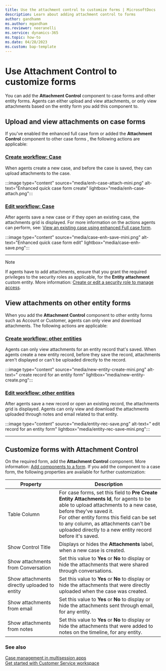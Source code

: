 ```yaml
---
title: Use the attachment control to customize forms | MicrosoftDocs 
description: Learn about adding attachment control to forms
author: gandhamm 
ms.author: mgandham
ms.reviewer: neeranelli
ms.service: dynamics-365 
ms.topic: how-to 
ms.date: 04/28/2023 
ms.custom: bap-template 
---
```


# Use Attachment Control to customize forms

You can add the **Attachment Control** component to case forms and other entity forms. Agents can either upload and view attachments, or only view attachments based on the entity form you add this component to.

## Upload and view attachments on case forms

If you've enabled the enhanced full case form or added the **Attachment Control** component to other case forms , the following actions are applicable:

   ### [Create workflow: Case](#tab/createacase)

   When agents create a new case, and before the case is saved, they can upload attachments to the case.
    
   :::image type="content" source="media/enh-case-attach-mini.png" alt-text="Enhanced quick case form create" lightbox="media/enh-case-attach.png":::

   ### [Edit workflow: Case](#tab/quickcreateform)

   After agents save a new case or if they open an existing case, the attachments grid is displayed. For more information on the actions agents can perform, see: [View an existing case using enhanced Full case form](enh-casemgmt-csw.md#view-an-existing-case-using-enhanced-full-case-form).

   :::image type="content" source="media/case-enh-save-mini.png" alt-text="Enhanced quick case form edit" lightbox="media/case-enh-save.png":::

---

> [!NOTE]
> If agents have to add attachments, ensure that you grant the required privileges to the security roles as applicable, for the **Entity attachment** custom entity. More information: [Create or edit a security role to manage access](/power-platform/admin/create-edit-security-role#create-a-security-role).

## View attachments on other entity forms

When you add the **Attachment Control** component to other entity forms such as Account or Customer, agents can only view and download attachments. The following actions are applicable:

   ### [Create workflow: other entities](#tab/createacase)

   Agents can only view attachments for an entity record that's saved. When agents create a new entity record, before they save the record, attachments aren't displayed or can't be uploaded directly to the record.
    
   :::image type="content" source="media/new-entity-create-mini.png" alt-text=" create record for an entity form" lightbox="media/new-entity-create.png":::

   ### [Edit workflow: other entities](#tab/quickcreateform)

   After agents save a new record or open an existing record, the attachments grid is displayed. Agents can only view and download the attachments uploaded through notes and email related to that entity.

   :::image type="content" source="media/entity-rec-save.png" alt-text=" edit record for an entity form" lightbox="media/entity-rec-save-mini.png":::

---

## Customize forms with Attachment Control

On the required form, add the **Attachment Control** component.  More information: [Add components to a form](/power-apps/maker/model-driven-apps/add-move-configure-or-delete-components-on-form). If you add the component to a case form, the following properties are available for further customization:


|Property | Description | 
|------ |----------|
| Table Column | For case forms, set this field to **Pre Create Entity Attachments Id**, for agents to be able to upload attachments to a new case, before they've saved it.<br> For other entity forms this field can be set to any column, as attachments can't be uploaded directly to a new entity record before it's saved. |
| Show Control Title | Displays or hides the **Attachments** label, when a new case is created.|
| Show attachments from Conversation | Set this value to **Yes** or **No** to display or hide the attachments that were shared through conversations.|
| Show attachments directly uploaded to entity |  Set this value to **Yes** or **No** to display or hide the attachments that were directly uploaded when the case was created.|  
| Show attachments from email | Set this value to **Yes** or **No** to display or hide the attachments sent through email, for any entity.|  
| Show attachments from notes | Set this value to **Yes** or **No** to display or hide the attachments that were added to notes on the timeline, for any entity.|  

### See also

[Case management in multisession apps](enh-casemgmt-csw.md)   
[Get started with Customer Service workspace](csw-overview.md) 
